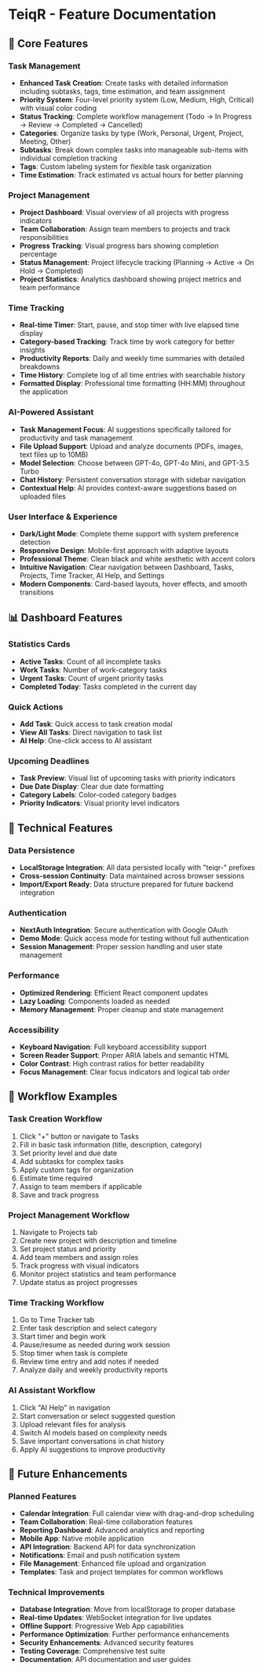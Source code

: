 # TeiqR - Feature Documentation

## 🚀 Core Features

### Task Management
- **Enhanced Task Creation**: Create tasks with detailed information including subtasks, tags, time estimation, and team assignment
- **Priority System**: Four-level priority system (Low, Medium, High, Critical) with visual color coding
- **Status Tracking**: Complete workflow management (Todo → In Progress → Review → Completed → Cancelled)
- **Categories**: Organize tasks by type (Work, Personal, Urgent, Project, Meeting, Other)
- **Subtasks**: Break down complex tasks into manageable sub-items with individual completion tracking
- **Tags**: Custom labeling system for flexible task organization
- **Time Estimation**: Track estimated vs actual hours for better planning

### Project Management
- **Project Dashboard**: Visual overview of all projects with progress indicators
- **Team Collaboration**: Assign team members to projects and track responsibilities
- **Progress Tracking**: Visual progress bars showing completion percentage
- **Status Management**: Project lifecycle tracking (Planning → Active → On Hold → Completed)
- **Project Statistics**: Analytics dashboard showing project metrics and team performance

### Time Tracking
- **Real-time Timer**: Start, pause, and stop timer with live elapsed time display
- **Category-based Tracking**: Track time by work category for better insights
- **Productivity Reports**: Daily and weekly time summaries with detailed breakdowns
- **Time History**: Complete log of all time entries with searchable history
- **Formatted Display**: Professional time formatting (HH:MM) throughout the application

### AI-Powered Assistant
- **Task Management Focus**: AI suggestions specifically tailored for productivity and task management
- **File Upload Support**: Upload and analyze documents (PDFs, images, text files up to 10MB)
- **Model Selection**: Choose between GPT-4o, GPT-4o Mini, and GPT-3.5 Turbo
- **Chat History**: Persistent conversation storage with sidebar navigation
- **Contextual Help**: AI provides context-aware suggestions based on uploaded files

### User Interface & Experience
- **Dark/Light Mode**: Complete theme support with system preference detection
- **Responsive Design**: Mobile-first approach with adaptive layouts
- **Professional Theme**: Clean black and white aesthetic with accent colors
- **Intuitive Navigation**: Clear navigation between Dashboard, Tasks, Projects, Time Tracker, AI Help, and Settings
- **Modern Components**: Card-based layouts, hover effects, and smooth transitions

## 📊 Dashboard Features

### Statistics Cards
- **Active Tasks**: Count of all incomplete tasks
- **Work Tasks**: Number of work-category tasks
- **Urgent Tasks**: Count of urgent priority tasks
- **Completed Today**: Tasks completed in the current day

### Quick Actions
- **Add Task**: Quick access to task creation modal
- **View All Tasks**: Direct navigation to task list
- **AI Help**: One-click access to AI assistant

### Upcoming Deadlines
- **Task Preview**: Visual list of upcoming tasks with priority indicators
- **Due Date Display**: Clear due date formatting
- **Category Labels**: Color-coded category badges
- **Priority Indicators**: Visual priority level indicators

## 🔧 Technical Features

### Data Persistence
- **LocalStorage Integration**: All data persisted locally with "teiqr-" prefixes
- **Cross-session Continuity**: Data maintained across browser sessions
- **Import/Export Ready**: Data structure prepared for future backend integration

### Authentication
- **NextAuth Integration**: Secure authentication with Google OAuth
- **Demo Mode**: Quick access mode for testing without full authentication
- **Session Management**: Proper session handling and user state management

### Performance
- **Optimized Rendering**: Efficient React component updates
- **Lazy Loading**: Components loaded as needed
- **Memory Management**: Proper cleanup and state management

### Accessibility
- **Keyboard Navigation**: Full keyboard accessibility support
- **Screen Reader Support**: Proper ARIA labels and semantic HTML
- **Color Contrast**: High contrast ratios for better readability
- **Focus Management**: Clear focus indicators and logical tab order

## 🎯 Workflow Examples

### Task Creation Workflow
1. Click "+" button or navigate to Tasks
2. Fill in basic task information (title, description, category)
3. Set priority level and due date
4. Add subtasks for complex tasks
5. Apply custom tags for organization
6. Estimate time required
7. Assign to team members if applicable
8. Save and track progress

### Project Management Workflow
1. Navigate to Projects tab
2. Create new project with description and timeline
3. Set project status and priority
4. Add team members and assign roles
5. Track progress with visual indicators
6. Monitor project statistics and team performance
7. Update status as project progresses

### Time Tracking Workflow
1. Go to Time Tracker tab
2. Enter task description and select category
3. Start timer and begin work
4. Pause/resume as needed during work session
5. Stop timer when task is complete
6. Review time entry and add notes if needed
7. Analyze daily and weekly productivity reports

### AI Assistant Workflow
1. Click "AI Help" in navigation
2. Start conversation or select suggested question
3. Upload relevant files for analysis
4. Switch AI models based on complexity needs
5. Save important conversations in chat history
6. Apply AI suggestions to improve productivity

## 🔮 Future Enhancements

### Planned Features
- **Calendar Integration**: Full calendar view with drag-and-drop scheduling
- **Team Collaboration**: Real-time collaboration features
- **Reporting Dashboard**: Advanced analytics and reporting
- **Mobile App**: Native mobile application
- **API Integration**: Backend API for data synchronization
- **Notifications**: Email and push notification system
- **File Management**: Enhanced file upload and organization
- **Templates**: Task and project templates for common workflows

### Technical Improvements
- **Database Integration**: Move from localStorage to proper database
- **Real-time Updates**: WebSocket integration for live updates
- **Offline Support**: Progressive Web App capabilities
- **Performance Optimization**: Further performance enhancements
- **Security Enhancements**: Advanced security features
- **Testing Coverage**: Comprehensive test suite
- **Documentation**: API documentation and user guides
